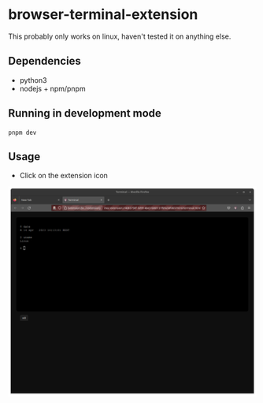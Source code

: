 # browser-terminal-extension

This probably only works on linux, haven't tested it on anything else.

## Dependencies
   - python3
   - nodejs + npm/pnpm
    
## Running in development mode
```
pnpm dev
```

## Usage

- Click on the extension icon

![screenshot.png](screenshot.png)
